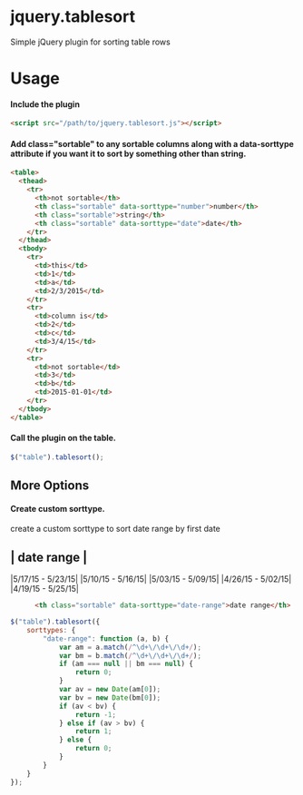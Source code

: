 # jquery.tablesort
Simple jQuery plugin for sorting table rows
# Usage
#### Include the plugin
```html
<script src="/path/to/jquery.tablesort.js"></script>
```
#### Add class="sortable" to any sortable columns along with a data-sorttype attribute if you want it to sort by something other than string.
```html
<table>
  <thead>
    <tr>
      <th>not sortable</th>
      <th class="sortable" data-sorttype="number">number</th>
      <th class="sortable">string</th>
      <th class="sortable" data-sorttype="date">date</th>
    </tr>
  </thead>
  <tbody>
    <tr>
      <td>this</td>
      <td>1</td>
      <td>a</td>
      <td>2/3/2015</td>
    </tr>
    <tr>
      <td>column is</td>
      <td>2</td>
      <td>c</td>
      <td>3/4/15</td>
    </tr>
    <tr>
      <td>not sortable</td>
      <td>3</td>
      <td>b</td>
      <td>2015-01-01</td>
    </tr>
  </tbody>
</table>
```
#### Call the plugin on the table.
```javascript
$("table").tablesort();
```
## More Options
#### Create custom sorttype.
create a custom sorttype to sort date range by first date

|   date range    |
-------------------
|5/17/15 - 5/23/15|
|5/10/15 - 5/16/15|
|5/03/15 - 5/09/15|
|4/26/15 - 5/02/15|
|4/19/15 - 5/25/15|

```html
      <th class="sortable" data-sorttype="date-range">date range</th>
```
```javascript
$("table").tablesort({
	sorttypes: {
		"date-range": function (a, b) {
			var am = a.match(/^\d+\/\d+\/\d+/);
			var bm = b.match(/^\d+\/\d+\/\d+/);
			if (am === null || bm === null) {
				return 0;
			}
			var av = new Date(am[0]);
			var bv = new Date(bm[0]);
			if (av < bv) {
				return -1;
			} else if (av > bv) {
				return 1;
			} else {
				return 0;
			}
		}
	}
});
```
